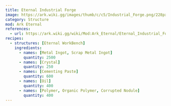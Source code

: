 ```yaml
---
title: Eternal Industrial Forge
image: https://ark.wiki.gg/images/thumb/c/c5/Industrial_Forge.png/228px-Industrial_Forge.png
category: Structure
mod: Ark Eternal
references:
  - url: https://ark.wiki.gg/wiki/Mod:Ark_Eternal/Eternal_Industrial_Forge
recipes:
  - structures: [Eternal WorkBench]
    ingredients:
      - names: [Metal Ingot, Scrap Metal Ingot]
        quantity: 2500
      - names: [Crystal]
        quantity: 250
      - names: [Cementing Paste]
        quantity: 600
      - names: [Oil]
        quantity: 400
      - names: [Polymer, Organic Polymer, Corrupted Nodule]
        quantity: 400
---
```


